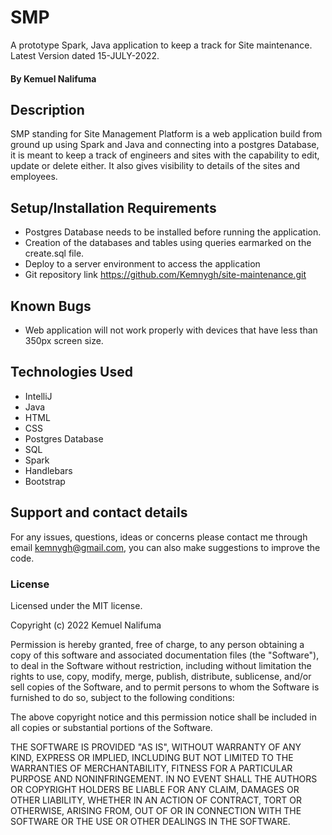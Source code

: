 # SMP
A prototype Spark, Java application to keep a track for Site maintenance. Latest Version dated 15-JULY-2022.


#### By Kemuel Nalifuma

## Description
SMP standing for Site Management Platform is a web application build from ground up using Spark and Java and connecting into a postgres Database,
it is meant to keep a track of engineers and sites with the capability to edit, update or delete either. It also gives visibility to details of 
the sites and employees.

## Setup/Installation Requirements
* Postgres Database needs to be installed before running the application.
* Creation of the databases and tables using queries earmarked on the create.sql file.
* Deploy to a server environment to access the application
* Git repository link  https://github.com/Kemnygh/site-maintenance.git


## Known Bugs
* Web application will not work properly with devices that have less than 350px screen size.


## Technologies Used
* IntelliJ
* Java
* HTML
* CSS
* Postgres Database
* SQL
* Spark
* Handlebars
* Bootstrap

## Support and contact details
For any issues, questions, ideas or concerns please contact me through email kemnygh@gmail.com, you can also make suggestions to improve the code.

### License
Licensed under the MIT license.

Copyright (c) 2022 Kemuel Nalifuma

Permission is hereby granted, free of charge, to any person obtaining a copy
of this software and associated documentation files (the "Software"), to deal
in the Software without restriction, including without limitation the rights
to use, copy, modify, merge, publish, distribute, sublicense, and/or sell
copies of the Software, and to permit persons to whom the Software is
furnished to do so, subject to the following conditions:

The above copyright notice and this permission notice shall be included in all
copies or substantial portions of the Software.

THE SOFTWARE IS PROVIDED "AS IS", WITHOUT WARRANTY OF ANY KIND, EXPRESS OR
IMPLIED, INCLUDING BUT NOT LIMITED TO THE WARRANTIES OF MERCHANTABILITY,
FITNESS FOR A PARTICULAR PURPOSE AND NONINFRINGEMENT. IN NO EVENT SHALL THE
AUTHORS OR COPYRIGHT HOLDERS BE LIABLE FOR ANY CLAIM, DAMAGES OR OTHER
LIABILITY, WHETHER IN AN ACTION OF CONTRACT, TORT OR OTHERWISE, ARISING FROM,
OUT OF OR IN CONNECTION WITH THE SOFTWARE OR THE USE OR OTHER DEALINGS IN THE
SOFTWARE.
